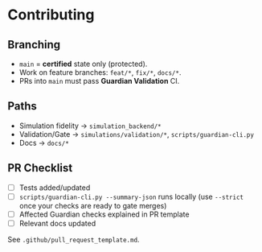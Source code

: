 # Contributing

## Branching
- `main` = **certified** state only (protected).
- Work on feature branches: `feat/*`, `fix/*`, `docs/*`.
- PRs into `main` must pass **Guardian Validation** CI.

## Paths
- Simulation fidelity → `simulation_backend/*`
- Validation/Gate → `simulations/validation/*`, `scripts/guardian-cli.py`
- Docs → `docs/*`

## PR Checklist
- [ ] Tests added/updated
- [ ] `scripts/guardian-cli.py --summary-json` runs locally (use `--strict` once
      your checks are ready to gate merges)
- [ ] Affected Guardian checks explained in PR template
- [ ] Relevant docs updated

See `.github/pull_request_template.md`.

